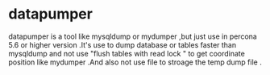 # datapumper
datapumper is a tool like mysqldump or mydumper ,but just use in percona 5.6 or higher version .It's use to dump database or tables faster  than mysqldump and not use "flush tables with read lock " to get coordinate position like mydumper .And also not use file to stroage the temp dump file .

